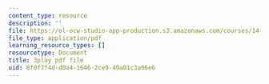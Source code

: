 ```yaml
---
content_type: resource
description: ''
file: https://ol-ocw-studio-app-production.s3.amazonaws.com/courses/14-01-principles-of-microeconomics-fall-2018/8f0f7f4dd0a416462ce949a81c3a96e6_TSYNHb6YBEE.pdf
file_type: application/pdf
learning_resource_types: []
resourcetype: Document
title: 3play pdf file
uid: 8f0f7f4d-d0a4-1646-2ce9-49a81c3a96e6
---
```


